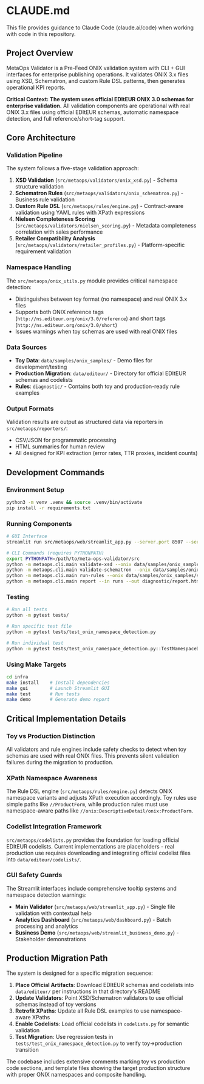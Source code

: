 # CLAUDE.md

This file provides guidance to Claude Code (claude.ai/code) when working with code in this repository.

## Project Overview

MetaOps Validator is a Pre-Feed ONIX validation system with CLI + GUI interfaces for enterprise publishing operations. It validates ONIX 3.x files using XSD, Schematron, and custom Rule DSL patterns, then generates operational KPI reports.

**Critical Context: The system uses official EDItEUR ONIX 3.0 schemas for enterprise validation.** All validation components are operational with real ONIX 3.x files using official EDItEUR schemas, automatic namespace detection, and full reference/short-tag support.

## Core Architecture

### Validation Pipeline
The system follows a five-stage validation approach:
1. **XSD Validation** (`src/metaops/validators/onix_xsd.py`) - Schema structure validation
2. **Schematron Rules** (`src/metaops/validators/onix_schematron.py`) - Business rule validation 
3. **Custom Rule DSL** (`src/metaops/rules/engine.py`) - Contract-aware validation using YAML rules with XPath expressions
4. **Nielsen Completeness Scoring** (`src/metaops/validators/nielsen_scoring.py`) - Metadata completeness correlation with sales performance
5. **Retailer Compatibility Analysis** (`src/metaops/validators/retailer_profiles.py`) - Platform-specific requirement validation

### Namespace Handling
The `src/metaops/onix_utils.py` module provides critical namespace detection:
- Distinguishes between toy format (no namespace) and real ONIX 3.x files
- Supports both ONIX reference tags (`http://ns.editeur.org/onix/3.0/reference`) and short tags (`http://ns.editeur.org/onix/3.0/short`)
- Issues warnings when toy schemas are used with real ONIX files

### Data Sources
- **Toy Data**: `data/samples/onix_samples/` - Demo files for development/testing
- **Production Migration**: `data/editeur/` - Directory for official EDItEUR schemas and codelists
- **Rules**: `diagnostic/` - Contains both toy and production-ready rule examples

### Output Formats
Validation results are output as structured data via reporters in `src/metaops/reporters/`:
- CSV/JSON for programmatic processing
- HTML summaries for human review
- All designed for KPI extraction (error rates, TTR proxies, incident counts)

## Development Commands

### Environment Setup
```bash
python3 -m venv .venv && source .venv/bin/activate
pip install -r requirements.txt
```

### Running Components
```bash
# GUI Interface
streamlit run src/metaops/web/streamlit_app.py --server.port 8507 --server.address 0.0.0.0

# CLI Commands (requires PYTHONPATH)
export PYTHONPATH=/path/to/meta-ops-validator/src
python -m metaops.cli.main validate-xsd --onix data/samples/onix_samples/sample.xml --xsd data/samples/onix_samples/onix.xsd
python -m metaops.cli.main validate-schematron --onix data/samples/onix_samples/sample.xml --sch data/samples/onix_samples/rules.sch  
python -m metaops.cli.main run-rules --onix data/samples/onix_samples/sample.xml --rules diagnostic/rules.sample.yml
python -m metaops.cli.main report --in runs --out diagnostic/report.html
```

### Testing
```bash
# Run all tests
python -m pytest tests/

# Run specific test file
python -m pytest tests/test_onix_namespace_detection.py

# Run individual test
python -m pytest tests/test_onix_namespace_detection.py::TestNamespaceDetection::test_toy_onix_detection
```

### Using Make Targets
```bash
cd infra
make install    # Install dependencies
make gui        # Launch Streamlit GUI
make test       # Run tests
make demo       # Generate demo report
```

## Critical Implementation Details

### Toy vs Production Distinction
All validators and rule engines include safety checks to detect when toy schemas are used with real ONIX files. This prevents silent validation failures during the migration to production.

### XPath Namespace Awareness
The Rule DSL engine (`src/metaops/rules/engine.py`) detects ONIX namespace variants and adjusts XPath execution accordingly. Toy rules use simple paths like `//ProductForm`, while production rules must use namespace-aware paths like `//onix:DescriptiveDetail/onix:ProductForm`.

### Codelist Integration Framework
`src/metaops/codelists.py` provides the foundation for loading official EDItEUR codelists. Current implementations are placeholders - real production use requires downloading and integrating official codelist files into `data/editeur/codelists/`.

### GUI Safety Guards
The Streamlit interfaces include comprehensive tooltip systems and namespace detection warnings:
- **Main Validator** (`src/metaops/web/streamlit_app.py`) - Single file validation with contextual help
- **Analytics Dashboard** (`src/metaops/web/dashboard.py`) - Batch processing and analytics
- **Business Demo** (`src/metaops/web/streamlit_business_demo.py`) - Stakeholder demonstrations

## Production Migration Path

The system is designed for a specific migration sequence:

1. **Place Official Artifacts**: Download EDItEUR schemas and codelists into `data/editeur/` per instructions in that directory's README
2. **Update Validators**: Point XSD/Schematron validators to use official schemas instead of toy versions  
3. **Retrofit XPaths**: Update all Rule DSL examples to use namespace-aware XPaths
4. **Enable Codelists**: Load official codelists in `codelists.py` for semantic validation
5. **Test Migration**: Use regression tests in `tests/test_onix_namespace_detection.py` to verify toy→production transition

The codebase includes extensive comments marking toy vs production code sections, and template files showing the target production structure with proper ONIX namespaces and composite handling.